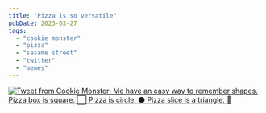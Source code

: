 ```yaml
---
title: "Pizza is so versatile"
pubDate: 2023-03-27
tags: 
  - "cookie monster"
  - "pizza"
  - "sesame street"
  - "twitter"
  - "memes"
---
```


[![Tweet from Cookie Monster: Me have an easy way to remember shapes. Pizza box is square. ⬜  Pizza is circle. ⚫ Pizza slice is a triangle. 🍕](/images/Screenshot-2023-03-27-at-17.58.17-1024x459.png)](https://twitter.com/MeCookieMonster/status/1640393743734898688)
